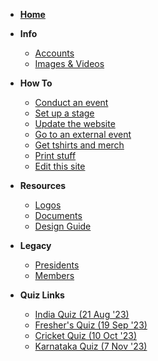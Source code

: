 <!-- markdownlint-disable MD041 -->

<!-- markdownlint-disable MD032 MD033 -->
- [**Home**](/README)
- **Info**
  - [Accounts](/info/accounts.md)
  - [Images & Videos](/info/images-videos.md)

- **How To**
  - [Conduct an event](/howto/conduct.md)
  - [Set up a stage](/howto/stage_setup.md)
  - [Update the website](/howto/website.md)
  - [Go to an external event](/howto/external_events.md)
  - [Get tshirts and merch](/howto/get_merch.md)
  - [Print stuff](/howto/print.md)
  - [Edit this site](/howto/edit.md)
- **Resources**
  - [Logos](/resources/resources.md)
  - [Documents](/resources/documents.md)
  - [Design Guide](/resources/design.md)

- **Legacy**
  - [Presidents](/legacy/presidents.md)
  - [Members](/legacy/members.md)

- **Quiz Links**
  - [India Quiz (21 Aug '23)](/quiz_links/india_quiz.md)
  - [Fresher's Quiz (19 Sep '23)](/quiz_links/Fresher's_Quiz.md)
  - [Cricket Quiz (10 Oct '23)](/quiz_links/Cricket_Quiz.md)
  - [Karnataka Quiz (7 Nov '23)](/quiz_links/Karnataka_Quiz.md)

